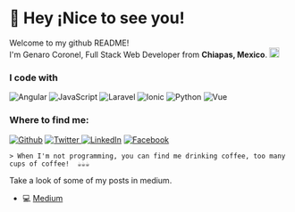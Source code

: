 <h1>🧔 Hey ¡Nice to see you!</h1>


<p>Welcome to my github README! </br> I'm Genaro Coronel, Full Stack Web Developer from <b>Chiapas, Mexico</b>. <img src="https://upload.wikimedia.org/wikipedia/commons/f/fc/Flag_of_Mexico.svg" width="18"/>
<h3>I code with</h3>
<p> 
<img alt="Angular" src="https://img.shields.io/badge/-Agnular-red?style=flat-square&logo=angular" /> 
<img alt="JavaScript" src="https://img.shields.io/badge/-Javascript-black?style=flat-square&logo=javascript" /> 
<img alt="Laravel" src="https://img.shields.io/badge/-Laravel-black?style=flat-square&logo=laravel" /> 
<img alt="Ionic" src="https://img.shields.io/badge/-Ionic-black?style=flat-square&logo=ionic" />
<img alt="Python" src="https://img.shields.io/badge/-Python-black?style=flat-square&logo=python" />
<img alt="Vue" src="https://img.shields.io/badge/-vue-darkgreen?style=flat-square&logo=vue" />    
  
  <h3>Where to find me:</h3>
<p>
<a href="https://github.com/Cowley-Coronel" target="_blank"><img alt="Github" src="https://img.shields.io/badge/GitHub-%2312100E.svg?&style=for-the-badge&logo=Github&logoColor=white" /></a> 
<a href="https://twitter.com/GtzCoronel" target="_blank"><img alt="Twitter" src="https://img.shields.io/badge/twitter-%231DA1F2.svg?&style=for-the-badge&logo=twitter&logoColor=white" />
</a> <a href="https://www.linkedin.com/in/genaro-coronel-066b17122/" target="_blank">
<img alt="LinkedIn" src="https://img.shields.io/badge/linkedin-%230077B5.svg?&style=for-the-badge&logo=linkedin&logoColor=white" /></a> <a href="https://www.facebook.com/genaro.coronel/" target="_blank"><img alt="Facebook" src="https://img.shields.io/badge/facebook-%230077B5.svg?&style=for-the-badge&logo=facebook&logoColor=white" /></a>
</p>

``` > When I'm not programming, you can find me drinking coffee, too many cups of coffee!  ☕☕☕ ``` 


Take a look of some of my posts in medium.

- 💻 [Medium ](https://medium.com/@genarocoronel917)
